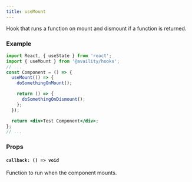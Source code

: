 ```yaml
---
title: useMount
---
```


Hook that runs a function on mount and dismount if a function is returned.

### Example

```jsx
import React, { useState } from 'react';
import { useMount } from '@availity/hooks';
// ...
const Component = () => {
  useMount(() => {
    doSomethingOnMount();

    return () => {
      doSomethingOnDismount();
    };
  });

  return <div>Test Component</div>;
};
// ...
```

### Props

#### `callback: () => void`

Function to run when the component mounts.
